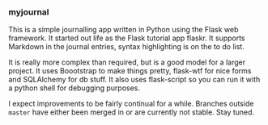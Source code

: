 ### myjournal

This is a simple journalling app written in Python using the Flask web framework. It started out life as the Flask tutorial app flaskr. It supports Markdown in the
journal entries, syntax highlighting is on the to do list.

It is really more complex than required, but is a good model for a larger project. It uses
Boootstrap to make things pretty, flask-wtf for nice forms and SQLAlchemy for db stuff. It also uses flask-script so you can run it with a python shell for debugging purposes.

I expect improvements to be fairly continual for a while. Branches outside `master` have
either been merged in or are currently not stable. Stay tuned.

